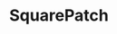 ---
path: /project1
title: "SquarePatch"
description: "An ecommerce site for clean and simple Squarespace plugins"
link: 'https://www.squarepatch.io/'
github: https://github.com/TrevPennington/Squarepatch
type: "project"
order: 2
tags:
    - React
    - Gatsby
    - Squarespace
    - Snipcart
    - Stripe
---